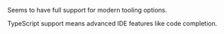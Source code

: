 
Seems to have full support for modern tooling options.

TypeScript support means advanced IDE features like code completion.
